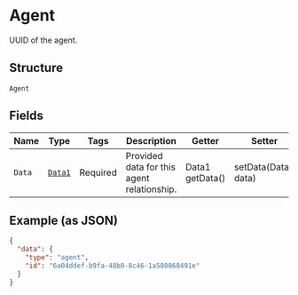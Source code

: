 
# Agent

UUID of the agent.

## Structure

`Agent`

## Fields

| Name | Type | Tags | Description | Getter | Setter |
|  --- | --- | --- | --- | --- | --- |
| `Data` | [`Data1`](../../doc/models/data-1.md) | Required | Provided data for this agent relationship. | Data1 getData() | setData(Data1 data) |

## Example (as JSON)

```json
{
  "data": {
    "type": "agent",
    "id": "6a04ddef-b9fa-48b0-8c46-1a580868491e"
  }
}
```


